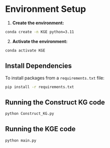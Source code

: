 # Environment Setup

1. **Create the environment:**

```bash
conda create -n KGE python=3.11
```

2. **Activate the environment:**

```bash
conda activate KGE
```

## Install Dependencies

To install packages from a `requirements.txt` file:

```bash
pip install -r requirements.txt
```

## Running the Construct KG code

```bash
python Construct_KG.py
```
## Running the KGE code

```bash
python main.py
```

